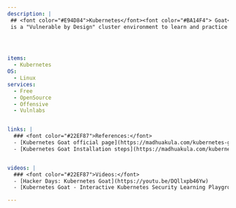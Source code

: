 ```yaml
---
description: |
 ## <font color="#E94D84">Kubernetes</font><font color="#BA14F4"> Goat</font>
 is a "Vulnerable by Design" cluster environment to learn and practice Kubernetes security using an interactive hands-on playground. Kubernetes Goat is an interactive Kubernetes security learning playground. It has intentionally vulnerable by design scenarios to showcase the common misconfigurations, real-world vulnerabilities, and security issues in Kubernetes clusters, containers, and cloud native environments.



 
items:
  - Kubernetes
OS:
  - Linux
services:
  - Free
  - OpenSource
  - Offensive
  - Vulnlabs


links: |
  ### <font color="#22EF87">References:</font>
  - [Kubernetes Goat official page](https://madhuakula.com/kubernetes-goat/)
  - [Kubernetes Goat Installation steps](https://madhuakula.com/kubernetes-goat/docs/#-setup)


videos: | 
  ### <font color="#22EF87">Videos:</font>
  - [Hacker Days: Kubernetes Goat](https://youtu.be/DQllxpb46Yw)
  - [Kubernetes Goat - Interactive Kubernetes Security Learning Playground](https://youtu.be/gyju4_RTy6k)

---
```


